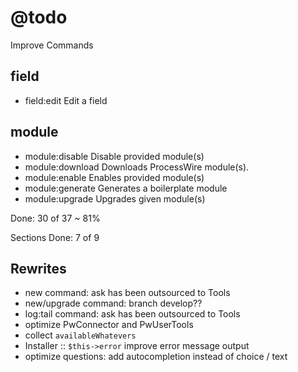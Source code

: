 # @todo

Improve Commands

## field

- field:edit       Edit a field

## module

- module:disable   Disable provided module(s)
- module:download  Downloads ProcessWire module(s).
- module:enable    Enables provided module(s)
- module:generate  Generates a boilerplate module
- module:upgrade   Upgrades given module(s)

Done: 30 of 37 ~ 81%

Sections Done: 7 of 9

## Rewrites

* new command: ask has been outsourced to Tools
* new/upgrade command: branch develop??
* log:tail command: ask has been outsourced to Tools
* optimize PwConnector and PwUserTools
* collect `availableWhatevers`
* Installer :: `$this->error` improve error message output
* optimize questions: add autocompletion instead of choice / text
